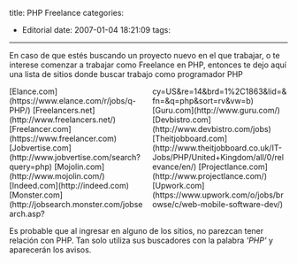 title: PHP Freelance
categories:
  - Editorial
date: 2007-01-04 18:21:09
tags:
---
En caso de que estés buscando un proyecto nuevo en el que trabajar, o te interese comenzar a trabajar como Freelance en PHP, entonces te dejo aquí una lista de sitios donde buscar trabajo como programador PHP

<p style="-webkit-columns: 2 auto; -moz-columns: 2 auto;">[Elance.com](https://www.elance.com/r/jobs/q-PHP/)
[Freelancers.net](http://www.freelancers.net/)
[Freelancer.com](https://www.freelancer.com)
[Jobvertise.com](http://www.jobvertise.com/search?query=php)
[Mojolin.com](http://www.mojolin.com/)
[Indeed.com](http://indeed.com)
[Monster.com](http://jobsearch.monster.com/jobsearch.asp?cy=US&re=14&brd=1%2C1863&lid=&fn=&q=php&sort=rv&vw=b)
[Guru.com](http://www.guru.com/)
[Devbistro.com](http://www.devbistro.com/jobs)
[Theitjobboard.com](http://www.theitjobboard.co.uk/IT-Jobs/PHP/United+Kingdom/all/0/relevance/en/)
[Projectlance.com](http://www.projectlance.com/)
[Upwork.com](https://www.upwork.com/o/jobs/browse/c/web-mobile-software-dev/)
</p>

Es probable que al ingresar en alguno de los sitios, no parezcan tener relación con PHP. Tan solo utiliza sus buscadores con la palabra _'PHP'_ y aparecerán los avisos.
